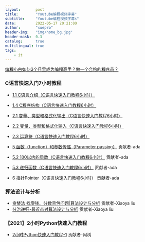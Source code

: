 ```yaml
---
layout:       post
title:        "Youtube编程视频字幕"
subtitle:     "Youtube编程视频字幕s"
date:         2022-05-17 20:21:00
author:       "xuepro"
header-img:   "img/home_bg.jpg"
header-mask:  0.3
catalog:      true
multilingual: true
tags:
    - it
---
```


[编程小白如何3个月里成为编程高手？做一个合格的程序员？](https://youtu.be/pgCsjgwtvWs)

### C语言快速入门7小时教程

- [1.1 C语言介绍（C语言快速入门教程6小时）](https://youtu.be/Wxvsl_2xTxI)
- [1.4 C程序结构（C语言快速入门教程6小时）](https://youtu.be/6YdDzVw0xik)
- [2.1 变量、类型和格式化输出（C语言快速入门教程6小时）](https://youtu.be/sLwjh536mbA)
- [2.2 变量、类型和格式化输入（C语言快速入门教程6小时）](https://youtu.be/HYUSu_K36kY)
- [2.3 运算符（C语言快速入门教程6小时）](https://youtu.be/putH0NyB_WA)

- [5 函数（function）和参数传递（Parameter passing）](https://youtu.be/Z6oUs1HVi1Y) 贡献者-ada
- [5.2 100以内的质数（C语言快速入门教程6小时）](https://youtu.be/fxTH1F2MMxs)        贡献者-ada
- [5.3 递归函数（C语言快速入门教程6小时）](https://youtu.be/guRG5vn1HCA)  贡献者-ada
- 6 指针Pointer（C语言快速入门教程6小时）  贡献者-ada

### 算法设计与分析

- [贪婪法 找零钱、分数背包问题|算法设计与分析](https://youtu.be/iJAZmm4eShs) 贡献者-Xiaoya liu
- [分治递归-最近点对算法设计与分析](https://youtu.be/50LC1qxgYcY)   贡献者-Xiaoya liu

### 【2021】2小时Python快速入门教程

- [2小时Python快速入门教程-1](https://youtu.be/0sRY_ZqLO98)  贡献者-阿树
